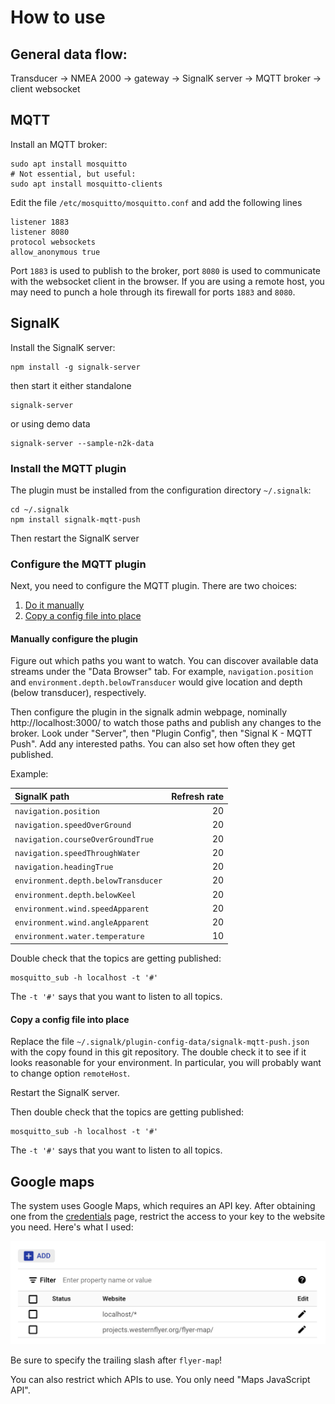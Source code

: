 # How to use

## General data flow:

Transducer -> NMEA 2000 -> gateway -> SignalK server -> MQTT broker -> client websocket

## MQTT

Install an MQTT broker:

    sudo apt install mosquitto
    # Not essential, but useful:
    sudo apt install mosquitto-clients

Edit the file `/etc/mosquitto/mosquitto.conf` and add the following lines

    listener 1883
    listener 8080
    protocol websockets
    allow_anonymous true

Port `1883` is used to publish to the broker, port `8080` is used to communicate with the websocket client in the
browser. If you are using a remote host, you may need to punch a hole through its firewall for ports `1883` and `8080`.

## SignalK

Install the SignalK server:

    npm install -g signalk-server

then start it either standalone

    signalk-server

or using demo data

    signalk-server --sample-n2k-data

### Install the MQTT plugin

The plugin must be installed from the configuration directory `~/.signalk`:

    cd ~/.signalk
    npm install signalk-mqtt-push

Then restart the SignalK server

### Configure the MQTT plugin

Next, you need to configure the MQTT plugin. There are two choices:

1. [Do it manually](#manually-configure-the-plugin)
2. [Copy a config file into place](#copy-a-config-file-into-place)

#### Manually configure the plugin

Figure out which paths you want to watch. You can discover available data streams under the "Data Browser" tab. For
example, `navigation.position` and `environment.depth.belowTransducer` would give location and depth (below transducer),
respectively.

Then configure the plugin in the signalk admin webpage, nominally http://localhost:3000/ to watch those paths and
publish any changes to the broker. Look under "Server", then "Plugin Config", then "Signal K - MQTT Push". Add any
interested paths. You can also set how often they get published.

Example:

| SignalK path                        | Refresh rate |
|:------------------------------------|-------------:|
| `navigation.position`               |           20 |
| `navigation.speedOverGround`        |           20 | 
| `navigation.courseOverGroundTrue`   |           20 |      
| `navigation.speedThroughWater`      |           20 |
| `navigation.headingTrue`            |           20 |
| `environment.depth.belowTransducer` |           20 |     
| `environment.depth.belowKeel`       |           20 |           
| `environment.wind.speedApparent`    |           20 |
| `environment.wind.angleApparent`    |           20 |
| `environment.water.temperature`     |           10 |      

Double check that the topics are getting published:

    mosquitto_sub -h localhost -t '#'

The `-t '#'` says that you want to listen to all topics.

#### Copy a config file into place

Replace the file `~/.signalk/plugin-config-data/signalk-mqtt-push.json` with the copy found in this git repository.
The double check it to see if it looks reasonable for your environment. In particular, you will probably want to
change option `remoteHost`.

Restart the SignalK server.

Then double check that the topics are getting published:

    mosquitto_sub -h localhost -t '#'

The `-t '#'` says that you want to listen to all topics.

## Google maps

The system uses Google Maps, which requires an API key. After obtaining one from the
[credentials](https://console.cloud.google.com/google/maps-apis/credentials) page, restrict the access to your key to
the website you need. Here's what I used:

<img src="./images/website_restrictions.png" alt="Be sure to specify the trailing slash!">

Be sure to specify the trailing slash after `flyer-map`!

You can also restrict which APIs to use. You only need "Maps JavaScript API".

